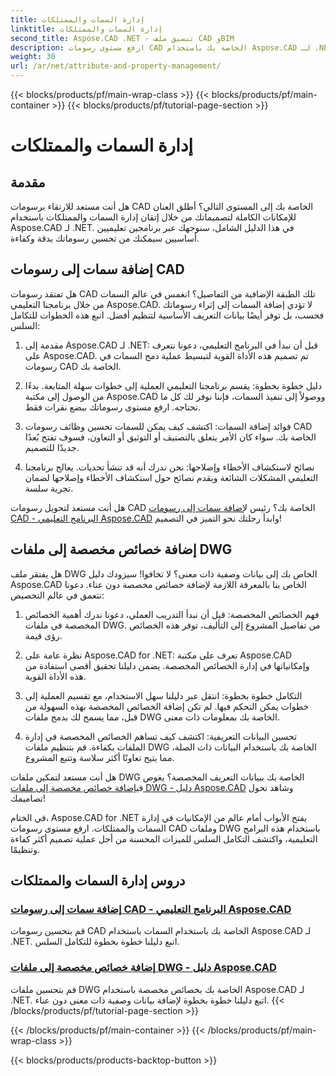 ```yaml
---
title: إدارة السمات والممتلكات
linktitle: إدارة السمات والممتلكات
second_title: Aspose.CAD .NET - تنسيق ملف CAD وBIM
description: ارفع مستوى رسومات CAD الخاصة بك باستخدام Aspose.CAD لـ .NET! تعلم كيفية إضافة السمات والخصائص المخصصة بسلاسة من خلال البرامج التعليمية. تعزيز التصميمات الخاصة بك دون عناء.
weight: 30
url: /ar/net/attribute-and-property-management/
---
```


{{< blocks/products/pf/main-wrap-class >}}
{{< blocks/products/pf/main-container >}}
{{< blocks/products/pf/tutorial-page-section >}}

# إدارة السمات والممتلكات



## مقدمة

هل أنت مستعد للارتقاء برسومات CAD الخاصة بك إلى المستوى التالي؟ أطلق العنان للإمكانات الكاملة لتصميماتك من خلال إتقان إدارة السمات والممتلكات باستخدام Aspose.CAD لـ .NET. في هذا الدليل الشامل، سنوجهك عبر برنامجين تعليميين أساسيين سيمكنك من تحسين رسوماتك بدقة وكفاءة.

## إضافة سمات إلى رسومات CAD

هل تفتقد رسومات CAD تلك الطبقة الإضافية من التفاصيل؟ انغمس في عالم السمات من خلال برنامجنا التعليمي Aspose.CAD. لا تؤدي إضافة السمات إلى إثراء رسوماتك فحسب، بل توفر أيضًا بيانات التعريف الأساسية لتنظيم أفضل. اتبع هذه الخطوات للتكامل السلس:

1. مقدمة إلى Aspose.CAD لـ .NET: قبل أن نبدأ في البرنامج التعليمي، دعونا نتعرف على Aspose.CAD. تم تصميم هذه الأداة القوية لتبسيط عملية دمج السمات في رسومات CAD الخاصة بك.

2. دليل خطوة بخطوة: يقسم برنامجنا التعليمي العملية إلى خطوات سهلة المتابعة. بدءًا من الوصول إلى مكتبة Aspose.CAD ووصولاً إلى تنفيذ السمات، فإننا نوفر لك كل ما تحتاجه. ارفع مستوى رسوماتك ببضع نقرات فقط.

3. فوائد إضافة السمات: اكتشف كيف يمكن للسمات تحسين وظائف رسومات CAD الخاصة بك. سواء كان الأمر يتعلق بالتصنيف أو التوثيق أو التعاون، فسوف تفتح بُعدًا جديدًا للتصميم.

4. نصائح لاستكشاف الأخطاء وإصلاحها: نحن ندرك أنه قد تنشأ تحديات. يعالج برنامجنا التعليمي المشكلات الشائعة ويقدم نصائح حول استكشاف الأخطاء وإصلاحها لضمان تجربة سلسة.

 هل أنت مستعد لتحويل رسومات CAD الخاصة بك؟ رئيس ل[إضافة سمات إلى رسومات CAD - البرنامج التعليمي Aspose.CAD](./adding-attributes-to-cad-drawings/) وابدأ رحلتك نحو التميز في التصميم!

## إضافة خصائص مخصصة إلى ملفات DWG

هل يفتقر ملف DWG الخاص بك إلى بيانات وصفية ذات معنى؟ لا تخافوا! سيزودك دليل Aspose.CAD الخاص بنا بالمعرفة اللازمة لإضافة خصائص مخصصة دون عناء. دعونا نتعمق في عالم التخصيص:

1. فهم الخصائص المخصصة: قبل أن نبدأ التدريب العملي، دعونا ندرك أهمية الخصائص المخصصة في ملفات DWG. من تفاصيل المشروع إلى التأليف، توفر هذه الخصائص رؤى قيمة.

2. نظرة عامة على Aspose.CAD for .NET: تعرف على مكتبة Aspose.CAD وإمكانياتها في إدارة الخصائص المخصصة. يضمن دليلنا تحقيق أقصى استفادة من هذه الأداة القوية.

3. التكامل خطوة بخطوة: انتقل عبر دليلنا سهل الاستخدام، مع تقسيم العملية إلى خطوات يمكن التحكم فيها. لم تكن إضافة الخصائص المخصصة بهذه السهولة من قبل، مما يسمح لك بدمج ملفات DWG الخاصة بك بمعلومات ذات معنى.

4. تحسين البيانات التعريفية: اكتشف كيف تساهم الخصائص المخصصة في إدارة الملفات بكفاءة. قم بتنظيم ملفات DWG الخاصة بك باستخدام البيانات ذات الصلة، مما يتيح تعاونًا أكثر سلاسة وتتبع المشروع.

 هل أنت مستعد لتمكين ملفات DWG الخاصة بك ببيانات التعريف المخصصة؟ يغوص في[إضافة خصائص مخصصة إلى ملفات DWG - دليل Aspose.CAD](./adding-custom-properties-to-dwg/) وشاهد تحول تصاميمك!

في الختام، Aspose.CAD for .NET يفتح الأبواب أمام عالم من الإمكانيات في إدارة السمات والممتلكات. ارفع مستوى رسومات CAD وملفات DWG باستخدام هذه البرامج التعليمية، واكتشف التكامل السلس للميزات المحسنة من أجل عملية تصميم أكثر كفاءة وتنظيمًا.
## دروس إدارة السمات والممتلكات
### [إضافة سمات إلى رسومات CAD - البرنامج التعليمي Aspose.CAD](./adding-attributes-to-cad-drawings/)
قم بتحسين رسومات CAD الخاصة بك باستخدام السمات باستخدام Aspose.CAD لـ .NET. اتبع دليلنا خطوة بخطوة للتكامل السلس.
### [إضافة خصائص مخصصة إلى ملفات DWG - دليل Aspose.CAD](./adding-custom-properties-to-dwg/)
قم بتحسين ملفات DWG الخاصة بك بخصائص مخصصة باستخدام Aspose.CAD لـ .NET. اتبع دليلنا خطوة بخطوة لإضافة بيانات وصفية ذات معنى دون عناء.
{{< /blocks/products/pf/tutorial-page-section >}}

{{< /blocks/products/pf/main-container >}}
{{< /blocks/products/pf/main-wrap-class >}}

{{< blocks/products/products-backtop-button >}}
